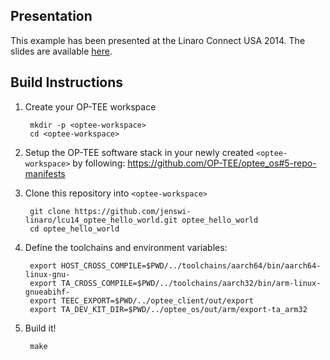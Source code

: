 Presentation
------------

This example has been presented at the Linaro Connect USA 2014.
The slides are available [here](http://www.slideshare.net/linaroorg/lcu14103-how-to-create-and-run-trusted-applications-on-optee).

Build Instructions
------------------

1. Create your OP-TEE workspace

        mkdir -p <optee-workspace>
        cd <optee-workspace>

2. Setup the OP-TEE software stack in your newly created `<optee-workspace>` by following: https://github.com/OP-TEE/optee_os#5-repo-manifests

3. Clone this repository into `<optee-workspace>`

        git clone https://github.com/jenswi-linaro/lcu14_optee_hello_world.git optee_hello_world
        cd optee_hello_world

4. Define the toolchains and environment variables:

        export HOST_CROSS_COMPILE=$PWD/../toolchains/aarch64/bin/aarch64-linux-gnu-
        export TA_CROSS_COMPILE=$PWD/../toolchains/aarch32/bin/arm-linux-gnueabihf-
        export TEEC_EXPORT=$PWD/../optee_client/out/export
        export TA_DEV_KIT_DIR=$PWD/../optee_os/out/arm/export-ta_arm32

5. Build it!

        make

